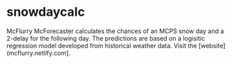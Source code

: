 # snowdaycalc
McFlurry McForecaster calculates the chances of an MCPS snow day and a 2-delay for the following day. 
The predictions are based on a logisitic regression model developed from historical weather data. 
Visit the [website](mcflurry.netlify.com].
